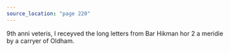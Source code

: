 ```yaml
---
source_location: "page 220"
---
```

9th anni veteris, I receyved the long letters from Bar Hikman hor 2 a meridie
by a carryer of Oldham.
